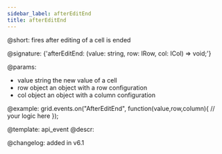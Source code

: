 ```yaml
---
sidebar_label: afterEditEnd
title: afterEditEnd
---          
```


@short: fires after editing of a cell is ended

@signature: {'afterEditEnd: (value: string, row: IRow, col: ICol) => void;'}
	
@params:
- value			string		the new value of a cell
- row			object		an object with a row configuration
- col		object		an object with a column configuration

@example:
grid.events.on("AfterEditEnd", function(value,row,column){
	// your logic here
});

@template:	api_event
@descr:

@changelog: added in v6.1

